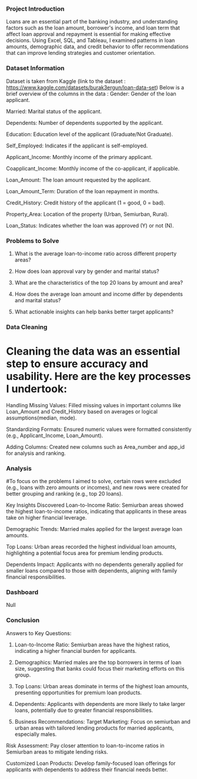 ### Project Introduction
Loans are an essential part of the banking industry, and understanding factors such as the loan amount, borrower's income, and loan term that affect loan approval and repayment is essential for making effective decisions. Using Excel, SQL, and Tableau, I examined patterns in loan amounts, demographic data, and credit behavior to offer recommendations that can improve lending strategies and customer orientation.


### Dataset Information
Dataset is taken from Kaggle (link to the dataset : https://www.kaggle.com/datasets/burak3ergun/loan-data-set)
Below is a brief overview of the columns in the data :
Gender: Gender of the loan applicant.

Married: Marital status of the applicant.

Dependents: Number of dependents supported by the applicant.

Education: Education level of the applicant (Graduate/Not Graduate).

Self_Employed: Indicates if the applicant is self-employed.

Applicant_Income: Monthly income of the primary applicant.

Coapplicant_Income: Monthly income of the co-applicant, if applicable.

Loan_Amount: The loan amount requested by the applicant.

Loan_Amount_Term: Duration of the loan repayment in months.

Credit_History: Credit history of the applicant (1 = good, 0 = bad).

Property_Area: Location of the property (Urban, Semiurban, Rural).

Loan_Status: Indicates whether the loan was approved (Y) or not (N).


### Problems to Solve
1) What is the average loan-to-income ratio across different property areas?

2) How does loan approval vary by gender and marital status?

3) What are the characteristics of the top 20 loans by amount and area?

4) How does the average loan amount and income differ by
dependents and marital status?

5) What actionable insights can help banks better target applicants?


### Data Cleaning
# Cleaning the data was an essential step to ensure accuracy and usability. Here are the key processes I undertook:

Handling Missing Values: Filled missing values in important columns like Loan_Amount and Credit_History based on averages or logical assumptions(median, mode).

Standardizing Formats: Ensured numeric values were formatted consistently (e.g., Applicant_Income, Loan_Amount).

Adding Columns: Created new columns such as Area_number and app_id for analysis and ranking.


### Analysis
#To focus on the problems I aimed to solve, certain rows were excluded (e.g., loans with zero amounts or incomes), and new rows were created for better grouping and ranking (e.g., top 20 loans).

Key Insights Discovered
Loan-to-Income Ratio: Semiurban areas showed the highest loan-to-income ratios, indicating that applicants in these areas take on higher financial leverage.

Demographic Trends: Married males applied for the largest average loan amounts.

Top Loans: Urban areas recorded the highest individual loan amounts, highlighting a potential focus area for premium lending products.

Dependents Impact: Applicants with no dependents generally applied for smaller loans compared to those with dependents, aligning with family financial responsibilities.


### Dashboard 
Null


### Conclusion
Answers to Key Questions:
1) Loan-to-Income Ratio: Semiurban areas have the highest ratios, indicating a higher financial burden for applicants.

2) Demographics: Married males are the top borrowers in terms of loan size, suggesting that banks could focus their marketing efforts on this group.

3) Top Loans: Urban areas dominate in terms of the highest loan amounts, presenting opportunities for premium loan products.

4) Dependents: Applicants with dependents are more likely to take larger loans, potentially due to greater financial responsibilities.

5) Business Recommendations:
Target Marketing: Focus on semiurban and urban areas with tailored lending products for married applicants, especially males.

Risk Assessment: Pay closer attention to loan-to-income ratios in Semiurban areas to mitigate lending risks.

Customized Loan Products: Develop family-focused loan offerings for applicants with dependents to address their financial needs better.











